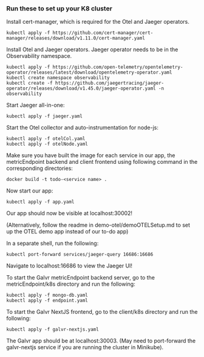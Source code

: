 ### Run these to set up your K8 cluster

Install cert-manager, which is required for the Otel and Jaeger operators.

```
kubectl apply -f https://github.com/cert-manager/cert-manager/releases/download/v1.11.0/cert-manager.yaml
```

Install Otel and Jaeger operators. Jaeger operator needs to be in the Observability namespace.

```
kubectl apply -f https://github.com/open-telemetry/opentelemetry-operator/releases/latest/download/opentelemetry-operator.yaml
kubectl create namespace observability
kubectl create -f https://github.com/jaegertracing/jaeger-operator/releases/download/v1.45.0/jaeger-operator.yaml -n observability
```

Start Jaeger all-in-one:

```
kubectl apply -f jaeger.yaml
```

Start the Otel collector and auto-instrumentation for node-js:

```
kubectl apply -f otelCol.yaml
kubectl apply -f otelNode.yaml
```

Make sure you have built the image for each service in our app, the metricEndpoint backend and client frontend using following command in the corresponding directories:

```
docker build -t todo-<service name> .
```

Now start our app:

```
kubectl apply -f app.yaml
```

Our app should now be visible at localhost:30002!

(Alternatively, follow the readme in demo-otel/demoOTELSetup.md to set up the OTEL demo app instead of our to-do app)

In a separate shell, run the following:

```
kubectl port-forward services/jaeger-query 16686:16686
```

Navigate to localhost:16686 to view the Jaeger UI!

To start the Galvr metricEndpoint backend server, go to the metricEndpoint/k8s directory and run the following:

```
kubectl apply -f mongo-db.yaml
kubectl apply -f endpoint.yaml
```

To start the Galvr NextJS frontend, go to the client/k8s directory and run the following:

```
kubectl apply -f galvr-nextjs.yaml
```

The Galvr app should be at localhost:30003. (May need to port-forward the galvr-nextjs service if you are running the cluster in Minikube).
